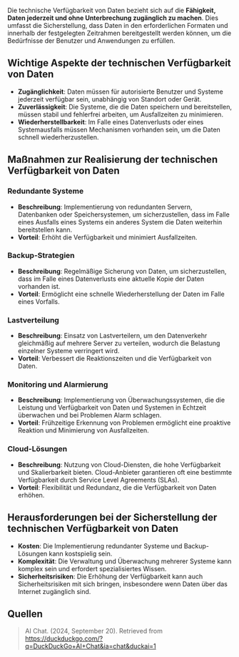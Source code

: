 Die technische Verfügbarkeit von Daten bezieht sich auf die **Fähigkeit, Daten jederzeit und ohne Unterbrechung zugänglich zu machen**. Dies umfasst die Sicherstellung, dass Daten in den erforderlichen Formaten und innerhalb der festgelegten Zeitrahmen bereitgestellt werden können, um die Bedürfnisse der Benutzer und Anwendungen zu erfüllen.

## Wichtige Aspekte der technischen Verfügbarkeit von Daten
- **Zugänglichkeit**: Daten müssen für autorisierte Benutzer und Systeme jederzeit verfügbar sein, unabhängig von Standort oder Gerät.
- **Zuverlässigkeit**: Die Systeme, die die Daten speichern und bereitstellen, müssen stabil und fehlerfrei arbeiten, um Ausfallzeiten zu minimieren.
- **Wiederherstellbarkeit**: Im Falle eines Datenverlusts oder eines Systemausfalls müssen Mechanismen vorhanden sein, um die Daten schnell wiederherzustellen.

## Maßnahmen zur Realisierung der technischen Verfügbarkeit von Daten

### Redundante Systeme
- **Beschreibung**: Implementierung von redundanten Servern, Datenbanken oder Speichersystemen, um sicherzustellen, dass im Falle eines Ausfalls eines Systems ein anderes System die Daten weiterhin bereitstellen kann.
- **Vorteil**: Erhöht die Verfügbarkeit und minimiert Ausfallzeiten.

### Backup-Strategien
- **Beschreibung**: Regelmäßige Sicherung von Daten, um sicherzustellen, dass im Falle eines Datenverlusts eine aktuelle Kopie der Daten vorhanden ist.
- **Vorteil**: Ermöglicht eine schnelle Wiederherstellung der Daten im Falle eines Vorfalls.

### Lastverteilung
- **Beschreibung**: Einsatz von Lastverteilern, um den Datenverkehr gleichmäßig auf mehrere Server zu verteilen, wodurch die Belastung einzelner Systeme verringert wird.
- **Vorteil**: Verbessert die Reaktionszeiten und die Verfügbarkeit von Daten.

### Monitoring und Alarmierung
- **Beschreibung**: Implementierung von Überwachungssystemen, die die Leistung und Verfügbarkeit von Daten und Systemen in Echtzeit überwachen und bei Problemen Alarm schlagen.
- **Vorteil**: Frühzeitige Erkennung von Problemen ermöglicht eine proaktive Reaktion und Minimierung von Ausfallzeiten.

### Cloud-Lösungen
- **Beschreibung**: Nutzung von Cloud-Diensten, die hohe Verfügbarkeit und Skalierbarkeit bieten. Cloud-Anbieter garantieren oft eine bestimmte Verfügbarkeit durch Service Level Agreements (SLAs).
- **Vorteil**: Flexibilität und Redundanz, die die Verfügbarkeit von Daten erhöhen.

## Herausforderungen bei der Sicherstellung der technischen Verfügbarkeit von Daten
- **Kosten**: Die Implementierung redundanter Systeme und Backup-Lösungen kann kostspielig sein.
- **Komplexität**: Die Verwaltung und Überwachung mehrerer Systeme kann komplex sein und erfordert spezialisiertes Wissen.
- **Sicherheitsrisiken**: Die Erhöhung der Verfügbarkeit kann auch Sicherheitsrisiken mit sich bringen, insbesondere wenn Daten über das Internet zugänglich sind.

## Quellen
> AI Chat. (2024, September 20). Retrieved from https://duckduckgo.com/?q=DuckDuckGo+AI+Chat&ia=chat&duckai=1